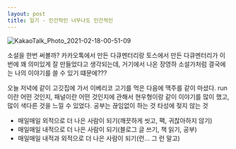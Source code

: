 ```yaml
---
layout: post
title: 일기 - 인간적인 너무나도 인간적인
---
```

![KakaoTalk_Photo_2021-02-18-00-51-09](https://user-images.githubusercontent.com/50545088/108229721-6a1ef400-7183-11eb-80c1-193b3b0d2298.jpeg)

소설을 한번 써볼까? 카카오톡에서 만든 다큐멘터리랑 토스에서 만든 다큐멘터리가 이번에 꽤 의미있게 잘 만들었다고 생각되는데, 거기에서 나온 장영하 소설가처럼 결국에는 나의 이야기를 쓸 수 있기 떄문에???

오늘 저녁에 같이 고깃집에 가서 이베리코 고기를 먹은 다음에 맥주를 같이 마셨다. run이란 어떤 것인지, 패널이란 어떤 것인지에 관해서 현우형이랑 같이 이야기를 많이 했고, 많이 색다른 것을 느낄 수 있었다. 공부는 끊임없이 하는 것 타성에 젖지 않는 것

- 매일매일 외적으로 더 나은 사람이 되기(깨끗하게 씻고, 팩, 귀찮아하지 않기)
- 매일매일 내적으로 더 나은 사람이 되기(블로그 글 쓰기, 책 읽기, 공부)
- 매일매일 내적과 외적으로 더 나은 사람이 되기(런... 그 런 말고)


